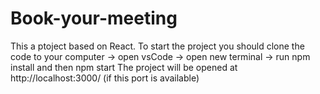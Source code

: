 # Book-your-meeting
This a ptoject based on React.
To start the project you should clone the code to your computer -> open vsCode -> open new terminal -> run npm install and then npm start
The project will be opened at http://localhost:3000/ (if this port is available) 
